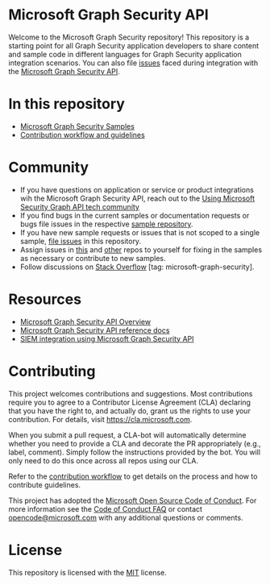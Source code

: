 # Microsoft Graph Security API 

Welcome to the Microsoft Graph Security repository! This repository is a starting point for all Graph Security application developers to share content and sample code in different languages for Graph Security application integration scenarios. You can also file [issues](https://github.com/microsoftgraph/security-api-solutions/issues) faced during integration with the [Microsoft Graph Security API](https://www.microsoft.com/en-us/security/intelligence-security-api). 

# In this repository
* [Microsoft Graph Security Samples](https://github.com/microsoftgraph/security-api-solutions/blob/master/sample-repos.md)
* [Contribution workflow and guidelines](https://github.com/microsoftgraph/security-api-solutions/blob/master/CONTRIBUTING.md)

# Community
* If you have questions on application or service or product integrations wih the Microsoft Graph Security API, reach out to the [Using Microsoft Security Graph API tech community](https://techcommunity.microsoft.com/t5/Using-Microsoft-Graph-Security/bd-p/SecurityGraphAPI) 
* If you find bugs in the current samples or documentation requests or bugs file issues in the respective [sample repository](sample-repos.md).
* If you have new sample requests or issues that is not scoped to a single sample, [file issues](https://github.com/microsoftgraph/security-api-solutions/issues/new) in this repository.
* Assign issues in [this](https://github.com/microsoftgraph/security-api-solutions/issues) and [other](sample-repos.md) repos to yourself for fixing in the samples as necessary or contribute to new samples.
* Follow discussions on [Stack Overflow](https://aka.ms/graphsecuritystackoverflow) [tag: microsoft-graph-security].

# Resources
* [Microsoft Graph Security API Overview](https://developer.microsoft.com/en-us/graph/docs/concepts/security-concept-overview)
* [Microsoft Graph Security API reference docs](https://developer.microsoft.com/en-us/graph/docs/api-reference/v1.0/resources/security-api-overview)
* [SIEM integration using Microsoft Graph Security API](https://developer.microsoft.com/en-us/graph/docs/concepts/security_siemintegration)

# Contributing

This project welcomes contributions and suggestions.  Most contributions require you to agree to a
Contributor License Agreement (CLA) declaring that you have the right to, and actually do, grant us
the rights to use your contribution. For details, visit https://cla.microsoft.com.

When you submit a pull request, a CLA-bot will automatically determine whether you need to provide
a CLA and decorate the PR appropriately (e.g., label, comment). Simply follow the instructions
provided by the bot. You will only need to do this once across all repos using our CLA.

Refer to the [contribution workflow](CONTRIBUTING.md) to get details on the process and how to contribute guidelines.

This project has adopted the [Microsoft Open Source Code of Conduct](https://opensource.microsoft.com/codeofconduct/).
For more information see the [Code of Conduct FAQ](https://opensource.microsoft.com/codeofconduct/faq/) or
contact [opencode@microsoft.com](mailto:opencode@microsoft.com) with any additional questions or comments.

# License
This repository is licensed with the [MIT](https://github.com/microsoftgraph/security-api-solutions/blob/master/LICENSE) license. 
